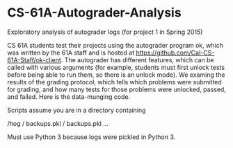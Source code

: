 # CS-61A-Autograder-Analysis
Exploratory analysis of autograder logs (for project 1 in Spring 2015)

CS 61A students test their projects using the autograder program ok, which was written by the 61A staff and is hosted at https://github.com/Cal-CS-61A-Staff/ok-client. The autograder has different features, which can be called with various arguments (for example, students must first unlock tests before being able to run them, so there is an unlock mode). We examing the results of the grading protocol, which tells which problems were submitted for grading, and how many tests for those problems were unlocked, passed, and failed. Here is the data-munging code.

Scripts assume you are in a directory containing

/hog
    /<id>
        backups.pkl
    /<id>
        backups.pkl
    ...

Must use Python 3 because logs were pickled in Python 3.
